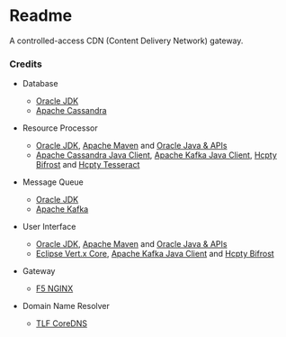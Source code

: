 # Readme
A controlled-access CDN (Content Delivery Network) gateway.

### Credits

- Database
  - [Oracle JDK](https://docs.oracle.com/en/java/javase/17/)
  - [Apache Cassandra](https://cassandra.apache.org/)

- Resource Processor
  - [Oracle JDK](https://docs.oracle.com/en/java/javase/21/), [Apache Maven](https://maven.apache.org/) and [Oracle Java & APIs](https://docs.oracle.com/en/java/javase/21/)
  - [Apache Cassandra Java Client](https://github.com/apache/cassandra-java-driver), [Apache Kafka Java Client](https://kafka.apache.org/documentation/#api), [Hcpty Bifrost](https://github.com/Hcpty/bifrost) and [Hcpty Tesseract](https://github.com/Hcpty/tesseract)

- Message Queue
  - [Oracle JDK](https://docs.oracle.com/en/java/javase/21/)
  - [Apache Kafka](https://kafka.apache.org/)

- User Interface
  - [Oracle JDK](https://docs.oracle.com/en/java/javase/21/), [Apache Maven](https://maven.apache.org/) and [Oracle Java & APIs](https://docs.oracle.com/en/java/javase/21/)
  - [Eclipse Vert.x Core](https://github.com/eclipse-vertx/vert.x), [Apache Kafka Java Client](https://kafka.apache.org/documentation/#api) and [Hcpty Bifrost](https://github.com/Hcpty/bifrost)

- Gateway
  - [F5 NGINX](https://www.f5.com/products/nginx)

- Domain Name Resolver
  - [TLF CoreDNS](https://github.com/coredns/coredns)

